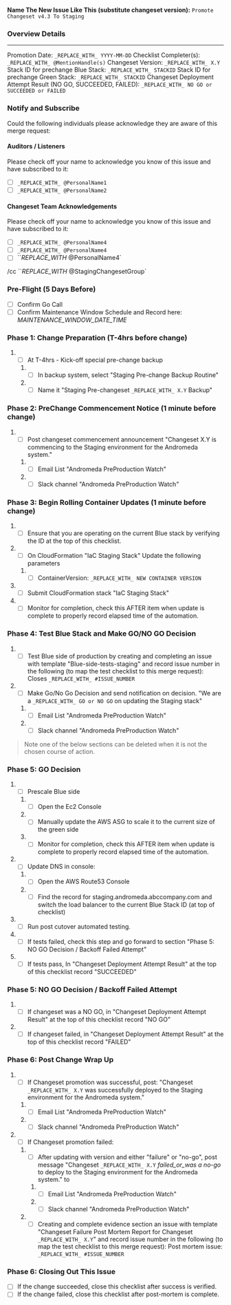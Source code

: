 
**Name The New Issue Like This (substitute changeset version):** `Promote Changeset v4.3 To Staging`

### Overview Details
_______
Promotion Date: `_REPLACE_WITH_ YYYY-MM-DD`
Checklist Completer(s): `_REPLACE_WITH_ @MentionHandle(s)`
Changeset Version: `_REPLACE_WITH_ X.Y`
Stack ID for prechange Blue Stack: `_REPLACE_WITH_ STACKID`
Stack ID for prechange Green Stack: `_REPLACE_WITH_ STACKID`
Changeset Deployment Attempt Result (NO GO, SUCCEEDED, FAILED): `_REPLACE_WITH_ NO GO or SUCCEEDED or FAILED`

### Notify and Subscribe
Could the following individuals please acknowledge they are aware of this merge request:

#### Auditors / Listeners
Please check off your name to acknowledge you know of this issue and have subscribed to it:
* [ ] `_REPLACE_WITH_ @PersonalName1`
* [ ] `_REPLACE_WITH_ @PersonalName2`

#### Changeset Team Acknowledgements
Please check off your name to acknowledge you know of this issue and have subscribed to it:
* [ ] `_REPLACE_WITH_ @PersonalName4`
* [ ] `_REPLACE_WITH_ @PersonalName4`
* [ ] ``_REPLACE_WITH_ @PersonalName4`

/cc ``_REPLACE_WITH_ @StagingChangesetGroup`


### Pre-Flight (5 Days Before)
* [ ] Confirm Go Call
* [ ] Confirm Maintenance Window Schedule and Record here: _MAINTENANCE_WINDOW_DATE_TIME_

### Phase 1: Change Preparation (T-4hrs before change)
1. * [ ] At T-4hrs - Kick-off special pre-change backup
    1. * [ ] In backup system, select "Staging Pre-change Backup Routine"
    2. * [ ] Name it "Staging Pre-changeset `_REPLACE_WITH_ X.Y` Backup"

### Phase 2: PreChange Commencement Notice (1 minute before change)
1. * [ ] Post changeset commencement announcement
   "Changeset X.Y is commencing to the Staging environment for the Andromeda system."
   1. * [ ] Email List "Andromeda PreProduction Watch"
   2. * [ ] Slack channel "Andromeda PreProduction Watch"

### Phase 3: Begin Rolling Container Updates (1 minute before change)
1. * [ ] Ensure that you are operating on the current Blue stack by verifying the ID at the top of this checklist.
2. * [ ] On CloudFormation "IaC Staging Stack" Update the following parameters
   1. * [ ] ContainerVersion: `_REPLACE_WITH_ NEW CONTAINER VERSION`
3. * [ ] Submit CloudFormation stack "IaC Staging Stack"
4. * [ ] Monitor for completion, check this AFTER item when update is complete to properly record elapsed time of the automation.

### Phase 4: Test Blue Stack and Make GO/NO GO Decision
1. * [ ] Test Blue side of production by creating and completing an issue with template "Blue-side-tests-staging" and record issue number in the following (to map the test checklist to this merge request):
Closes `_REPLACE_WITH_ #ISSUE_NUMBER`
2. * [ ] Make Go/No Go Decision and send notification on decision.
   "We are a `_REPLACE_WITH_ GO or NO GO` on updating the Staging stack"
   1. * [ ] Email List "Andromeda PreProduction Watch"
   2. * [ ] Slack channel "Andromeda PreProduction Watch"

> Note one of the below sections can be deleted when it is not the chosen course of action.

### Phase 5: GO Decision
1. * [ ] Prescale Blue side
   1. * [ ] Open the Ec2 Console
   2. * [ ] Manually update the AWS ASG to scale it to the current size of the green side
   3. * [ ] Monitor for completion, check this AFTER item when update is complete to properly record elapsed time of the automation.
2. * [ ] Update DNS in console:
   1. * [ ] Open the AWS Route53 Console
   2. * [ ] Find the record for staging.andromeda.abccompany.com and switch the load balancer to the current Blue Stack ID (at top of checklist)
3. * [ ] Run post cutover automated testing.
4. * [ ] If tests failed, check this step and go forward to section "Phase 5: NO GO Decision / Backoff Failed Attempt"
5. * [ ] If tests pass, In "Changeset Deployment Attempt Result" at the top of this checklist record "SUCCEEDED"

### Phase 5: NO GO Decision / Backoff Failed Attempt
1. * [ ] If changeset was a NO GO, in "Changeset Deployment Attempt Result" at the top of this checklist record "NO GO"
2. * [ ] If changeset failed, in "Changeset Deployment Attempt Result" at the top of this checklist record "FAILED"

### Phase 6: Post Change Wrap Up
1. * [ ] If Changeset promotion was successful, post:
   "Changeset `_REPLACE_WITH_ X.Y` was successfully deployed to the Staging environment for the Andromeda system."
   1. * [ ] Email List "Andromeda PreProduction Watch"
   2. * [ ] Slack channel "Andromeda PreProduction Watch"
2. * [ ] If Changeset promotion failed:
   1. * [ ] After updating with version and either "failure" or "no-go", post message "Changeset `_REPLACE_WITH_ X.Y` _failed_or_was a no-go_ to deploy to the Staging environment for the Andromeda system." to
      1. * [ ] Email List "Andromeda PreProduction Watch"
      2. * [ ] Slack channel "Andromeda PreProduction Watch"
   2. * [ ] Creating and complete evidence section an issue with template "Changeset Failure Post Mortem Report for Changeset `_REPLACE_WITH_ X.Y`" and record issue number in the following (to map the test checklist to this merge request):
   Post mortem issue: `_REPLACE_WITH_ #ISSUE_NUMBER`

### Phase 6: Closing Out This Issue
* [ ] If the change succeeded, close this checklist after success is verified.
* [ ] If the change failed, close this checklist after post-mortem is complete.
